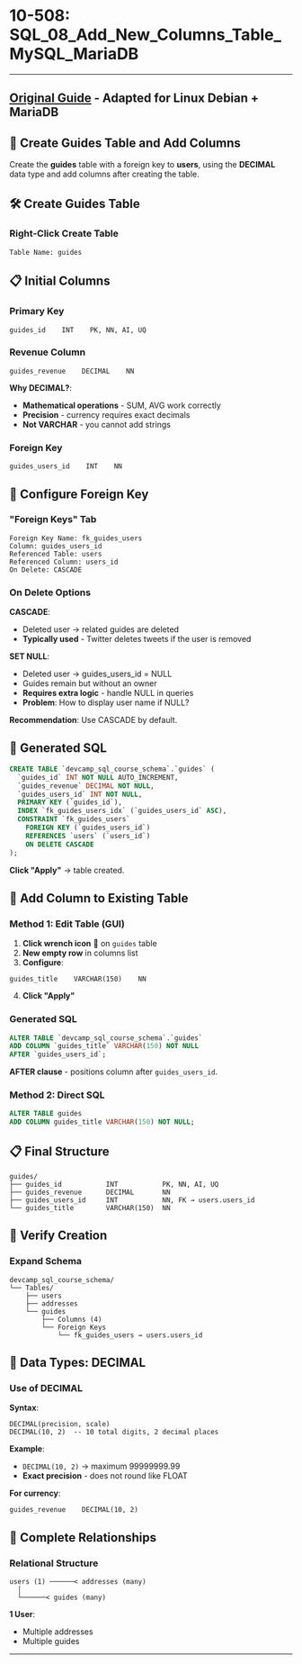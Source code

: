 # 10-508: SQL_08_Add_New_Columns_Table_MySQL_MariaDB

---

## **[Original Guide](https://devcamp.com/pt-full-stack-development-javascript-python-react/guide/how-to-add-new-columns-table-mysql) - Adapted for Linux Debian + MariaDB**

## 🎯 Create Guides Table and Add Columns

Create the **guides** table with a foreign key to **users**, using the **DECIMAL** data type and add columns after creating the table.

## 🛠️ Create Guides Table

### Right-Click Create Table

```
Table Name: guides
```

## 📋 Initial Columns

### Primary Key

```
guides_id    INT    PK, NN, AI, UQ
```

### Revenue Column

```
guides_revenue    DECIMAL    NN
```

**Why DECIMAL?**:

* **Mathematical operations** - SUM, AVG work correctly
* **Precision** - currency requires exact decimals
* **Not VARCHAR** - you cannot add strings

### Foreign Key

```
guides_users_id    INT    NN
```

## 🔧 Configure Foreign Key

### "Foreign Keys" Tab

```
Foreign Key Name: fk_guides_users
Column: guides_users_id
Referenced Table: users
Referenced Column: users_id
On Delete: CASCADE
```

### On Delete Options

**CASCADE**:

* Deleted user → related guides are deleted
* **Typically used** - Twitter deletes tweets if the user is removed

**SET NULL**:

* Deleted user → guides_users_id = NULL
* Guides remain but without an owner
* **Requires extra logic** - handle NULL in queries
* **Problem**: How to display user name if NULL?

**Recommendation**: Use CASCADE by default.

## 🚀 Generated SQL

```sql
CREATE TABLE `devcamp_sql_course_schema`.`guides` (
  `guides_id` INT NOT NULL AUTO_INCREMENT,
  `guides_revenue` DECIMAL NOT NULL,
  `guides_users_id` INT NOT NULL,
  PRIMARY KEY (`guides_id`),
  INDEX `fk_guides_users_idx` (`guides_users_id` ASC),
  CONSTRAINT `fk_guides_users`
    FOREIGN KEY (`guides_users_id`)
    REFERENCES `users` (`users_id`)
    ON DELETE CASCADE
);
```

**Click "Apply"** → table created.

## 🎨 Add Column to Existing Table

### Method 1: Edit Table (GUI)

1. **Click wrench icon** 🔧 on `guides` table
2. **New empty row** in columns list
3. **Configure**:

```
guides_title    VARCHAR(150)    NN
```

4. **Click "Apply"**

### Generated SQL

```sql
ALTER TABLE `devcamp_sql_course_schema`.`guides`
ADD COLUMN `guides_title` VARCHAR(150) NOT NULL
AFTER `guides_users_id`;
```

**AFTER clause** - positions column after `guides_users_id`.

### Method 2: Direct SQL

```sql
ALTER TABLE guides
ADD COLUMN guides_title VARCHAR(150) NOT NULL;
```

## 📋 Final Structure

```
guides/
├── guides_id           INT           PK, NN, AI, UQ
├── guides_revenue      DECIMAL       NN
├── guides_users_id     INT           NN, FK → users.users_id
└── guides_title        VARCHAR(150)  NN
```

## 🎯 Verify Creation

### Expand Schema

```
devcamp_sql_course_schema/
└── Tables/
    ├── users
    ├── addresses
    └── guides
        ├── Columns (4)
        └── Foreign Keys
            └── fk_guides_users → users.users_id
```

## 🔧 Data Types: DECIMAL

### Use of DECIMAL

**Syntax**:

```
DECIMAL(precision, scale)
DECIMAL(10, 2)  -- 10 total digits, 2 decimal places
```

**Example**:

* `DECIMAL(10, 2)` → maximum 99999999.99
* **Exact precision** - does not round like FLOAT

**For currency**:

```
guides_revenue    DECIMAL(10, 2)
```

## 🎨 Complete Relationships

### Relational Structure

```
users (1) ──────< addresses (many)
  │
  └──────< guides (many)
```

**1 User**:

* Multiple addresses
* Multiple guides

---
